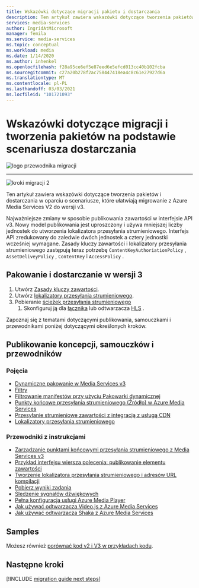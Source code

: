 ```yaml
---
title: Wskazówki dotyczące migracji pakietu i dostarczania
description: Ten artykuł zawiera wskazówki dotyczące tworzenia pakietów i dostarczania na podstawie scenariuszy, które ułatwiają migrowanie z Azure Media Services V2 do wersji v3.
services: media-services
author: IngridAtMicrosoft
manager: femila
ms.service: media-services
ms.topic: conceptual
ms.workload: media
ms.date: 1/14/2020
ms.author: inhenkel
ms.openlocfilehash: f28a95ce6ef5e87eed6e5efcd013cc40b102fcba
ms.sourcegitcommit: c27a20b278f2ac758447418ea4c8c61e27927d6a
ms.translationtype: MT
ms.contentlocale: pl-PL
ms.lasthandoff: 03/03/2021
ms.locfileid: "101721093"
---
```

# <a name="packaging-and-delivery-scenario-based-migration-guidance"></a>Wskazówki dotyczące migracji i tworzenia pakietów na podstawie scenariusza dostarczania

![logo przewodnika migracji](./media/migration-guide/azure-media-services-logo-migration-guide.svg)

<hr color="#5ea0ef" size="10">

![kroki migracji 2](./media/migration-guide/steps-4.svg)

Ten artykuł zawiera wskazówki dotyczące tworzenia pakietów i dostarczania w oparciu o scenariusze, które ułatwiają migrowanie z Azure Media Services V2 do wersji v3.

Najważniejsze zmiany w sposobie publikowania zawartości w interfejsie API v3. Nowy model publikowania jest uproszczony i używa mniejszej liczby jednostek do utworzenia lokalizatora przesyłania strumieniowego. Interfejs API zredukowany do zaledwie dwóch jednostek a cztery jednostki wcześniej wymagane. Zasady kluczy zawartości i lokalizatory przesyłania strumieniowego zastępują teraz potrzebę `ContentKeyAuthoriationPolicy` , `AssetDeliveyPolicy` , `ContentKey` i `AccessPolicy` .

## <a name="packaging-and-delivery-in-v3"></a>Pakowanie i dostarczanie w wersji 3

1. Utwórz [Zasady kluczy zawartości](content-key-policy-concept.md).
1. Utwórz [lokalizatory przesyłania strumieniowego](streaming-locators-concept.md).
1. Pobieranie [ścieżek przesyłania strumieniowego](create-streaming-locator-build-url.md) 
    1. Skonfiguruj ją dla [łącznika](dynamic-packaging-overview.md#mpeg-dash-protocol) lub odtwarzacza [HLS](dynamic-packaging-overview.md#hls-protocol) .

Zapoznaj się z tematami dotyczącymi publikowania, samouczkami i przewodnikami poniżej dotyczącymi określonych kroków.

## <a name="publishing-concepts-tutorials-and-how-to-guides"></a>Publikowanie koncepcji, samouczków i przewodników

### <a name="concepts"></a>Pojęcia

- [Dynamiczne pakowanie w Media Services v3](dynamic-packaging-overview.md)
- [Filtry](filters-concept.md)
- [Filtrowanie manifestów przy użyciu Pakowarki dynamicznej](filters-dynamic-manifest-overview.md)
- [Punkty końcowe przesyłania strumieniowego (Źródło) w Azure Media Services](streaming-endpoint-concept.md)
- [Przesyłanie strumieniowe zawartości z integracją z usługą CDN](scale-streaming-cdn.md)
- [Lokalizatory przesyłania strumieniowego](streaming-locators-concept.md)

### <a name="how-to-guides"></a>Przewodniki z instrukcjami

- [Zarządzanie punktami końcowymi przesyłania strumieniowego z Media Services v3](manage-streaming-endpoints-howto.md)
- [Przykład interfejsu wiersza polecenia: publikowanie elementu zawartości](cli-publish-asset.md)
- [Tworzenie lokalizatora przesyłania strumieniowego i adresów URL kompilacji](create-streaming-locator-build-url.md)
- [Pobierz wyniki zadania](download-results-howto.md)
- [Śledzenie sygnałów dźwiękowych](signal-descriptive-audio-howto.md)
- [Pełna konfiguracja usługi Azure Media Player](../azure-media-player/azure-media-player-full-setup.md)
- [Jak używać odtwarzacza Video.js z Azure Media Services](how-to-video-js-player.md)
- [Jak używać odtwarzacza Shaka z Azure Media Services](how-to-shaka-player.md)

## <a name="samples"></a>Samples

Możesz również [porównać kod v2 i V3 w przykładach kodu](migrate-v-2-v-3-migration-samples.md).

## <a name="next-steps"></a>Następne kroki

[!INCLUDE [migration guide next steps](./includes/migration-guide-next-steps.md)]
